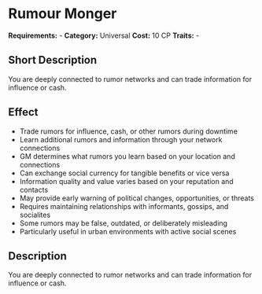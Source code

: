# Rumour Monger

**Requirements:** -
**Category:** Universal
**Cost:** 10 CP
**Traits:** -


## Short Description
You are deeply connected to rumor networks and can trade information for influence or cash.

## Effect
- Trade rumors for influence, cash, or other rumors during downtime
- Learn additional rumors and information through your network connections
- GM determines what rumors you learn based on your location and connections
- Can exchange social currency for tangible benefits or vice versa
- Information quality and value varies based on your reputation and contacts
- May provide early warning of political changes, opportunities, or threats
- Requires maintaining relationships with informants, gossips, and socialites
- Some rumors may be false, outdated, or deliberately misleading
- Particularly useful in urban environments with active social scenes

## Description
You are deeply connected to rumor networks and can trade information for influence or cash.